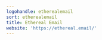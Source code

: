 ```yaml
---
logohandle: etherealemail
sort: etherealemail
title: Ethereal Email
website: 'https://ethereal.email/'
---
```

